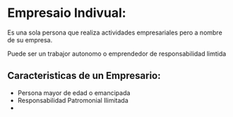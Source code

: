 
# Empresaio Indivual:

Es una sola persona que realiza actividades empresariales pero a nombre de su empresa.

Puede ser un trabajor autonomo o emprendedor de responsabilidad limtida
## Caracteristicas de un Empresario:

- Persona mayor de edad o emancipada
- Responsabilidad Patromonial Ilimitada
- 